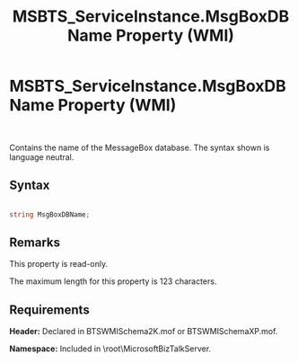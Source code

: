 ﻿---
title: MSBTS_ServiceInstance.MsgBoxDBName Property (WMI)
TOCTitle: MSBTS_ServiceInstance.MsgBoxDBName Property (WMI)
ms:assetid: 3e075e46-b457-43c0-ac48-7dcc15897ed4
ms:mtpsurl: https://msdn.microsoft.com/library/Aa559726(v=BTS.80)
ms:contentKeyID: 51527471
ms.date: 08/30/2017
mtps_version: v=BTS.80
---

# MSBTS\_ServiceInstance.MsgBoxDBName Property (WMI)

 

Contains the name of the MessageBox database. The syntax shown is language neutral.

## Syntax

```C#
  
string MsgBoxDBName;  
```

## Remarks

This property is read-only.

The maximum length for this property is 123 characters.

## Requirements

**Header:** Declared in BTSWMISchema2K.mof or BTSWMISchemaXP.mof.

**Namespace:** Included in \\root\\MicrosoftBizTalkServer.

